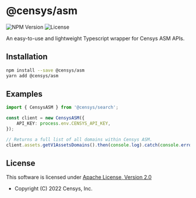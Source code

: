 # @censys/asm

![NPM Version](https://img.shields.io/npm/v/@censys/asm)
![License](https://img.shields.io/npm/l/@censys/asm)

An easy-to-use and lightweight Typescript wrapper for Censys ASM APIs.

## Installation

```sh
npm install --save @censys/asm
yarn add @censys/asm
```

## Examples

```typescript
import { CensysASM } from '@censys/search';

const client = new CensysASM({
    API_KEY: process.env.CENSYS_API_KEY,
});

// Returns a full list of all domains within Censys ASM.
client.assets.getV1AssetsDomains().then(console.log).catch(console.error);
```

## License

This software is licensed under [Apache License, Version 2.0](http://www.apache.org/licenses/LICENSE-2.0)

- Copyright (C) 2022 Censys, Inc.
